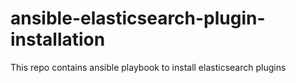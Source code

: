 # ansible-elasticsearch-plugin-installation
This repo contains ansible playbook to install elasticsearch plugins

